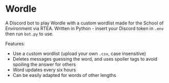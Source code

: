 # Wordle
A Discord bot to play Wordle with a custom wordlist made for the School of Environment via RTEA. Written in Python - insert your Discord token in `.env` then run `bot.py` to use.

Features:
- Use a custom wordlist (upload your own `.csv`, case insensitive)
- Deletes messages guessing the word, and uses spoiler tags to avoid spoiling the answer for others
- Word updates every six hours
- Can be easily adapted for words of other lengths
